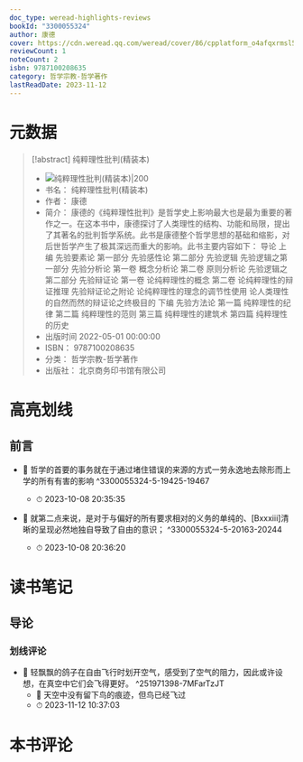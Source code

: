 ```yaml
---
doc_type: weread-highlights-reviews
bookId: "3300055324"
author: 康德
cover: https://cdn.weread.qq.com/weread/cover/86/cpplatform_o4afqxrmsl5ehuteynv9xt/t7_cpplatform_o4afqxrmsl5ehuteynv9xt1681375385.jpg
reviewCount: 1
noteCount: 2
isbn: 9787100208635
category: 哲学宗教-哲学著作
lastReadDate: 2023-11-12
---
```

# 元数据
> [!abstract] 纯粹理性批判(精装本)
> - ![ 纯粹理性批判(精装本)|200](https://cdn.weread.qq.com/weread/cover/86/cpplatform_o4afqxrmsl5ehuteynv9xt/t7_cpplatform_o4afqxrmsl5ehuteynv9xt1681375385.jpg)
> - 书名： 纯粹理性批判(精装本)
> - 作者： 康德
> - 简介： 康德的《纯粹理性批判》是哲学史上影响最大也是最为重要的著作之一。在这本书中，康德探讨了人类理性的结构、功能和局限，提出了其著名的批判哲学系统。此书是康德整个哲学思想的基础和缩影，对后世哲学产生了极其深远而重大的影响。此书主要内容如下： 导论 上编 先验要素论 第一部分 先验感性论 第二部分 先验逻辑 先验逻辑之第一部分 先验分析论 第一卷 概念分析论 第二卷 原则分析论 先验逻辑之第二部分 先验辩证论 第一卷 论纯粹理性的概念 第二卷 论纯粹理性的辩证推理 先验辩证论之附论 论纯粹理性的理念的调节性使用 论人类理性的自然而然的辩证论之终极目的 下编 先验方法论 第一篇 纯粹理性的纪律 第二篇 纯粹理性的范则 第三篇 纯粹理性的建筑术 第四篇 纯粹理性的历史
> - 出版时间 2022-05-01 00:00:00
> - ISBN： 9787100208635
> - 分类： 哲学宗教-哲学著作
> - 出版社： 北京商务印书馆有限公司


# 高亮划线

## 前言


- 📌 哲学的首要的事务就在于通过堵住错误的来源的方式一劳永逸地去除形而上学的所有有害的影响 ^3300055324-5-19425-19467
    - ⏱ 2023-10-08 20:35:35 

- 📌 就第二点来说，是对于与偏好的所有要求相对的义务的单纯的、[Bxxxiii]清晰的呈现必然地独自导致了自由的意识； ^3300055324-5-20163-20244
    - ⏱ 2023-10-08 20:36:20 
# 读书笔记

## 导论

### 划线评论
- 📌 轻飘飘的鸽子在自由飞行时划开空气，感受到了空气的阻力，因此或许设想，在真空中它们会飞得更好。  ^251971398-7MFarTzJT
    - 💭 天空中没有留下鸟的痕迹，但鸟已经飞过
    - ⏱ 2023-11-12 10:37:03
   
# 本书评论
